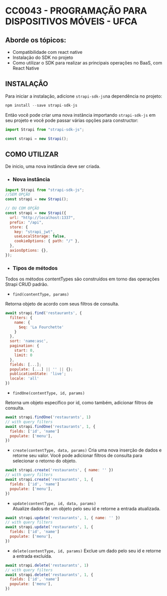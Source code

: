 # CC0043 - PROGRAMAÇÃO PARA DISPOSITIVOS MÓVEIS - UFCA

## Aborde os tópicos:

* Compatibilidade com react native
* Instalação do SDK no projeto
* Como utilizar o SDK para realizar as principais operações no BaaS, com React Native

## INSTALAÇÃO

Para iniciar a instalação, adicione `strapi-sdk-js`na dependência no projeto: 

```js
npm install --save strapi-sdk-js
```

Então você pode criar uma nova instância importando `strapi-sdk-js` em seu projeto e você pode passar várias opções para constructor:

```js
import Strapi from "strapi-sdk-js";

const strapi = new Strapi();
```

## COMO UTILIZAR
De inicio, uma nova instância deve ser criada.

* ### Nova instância

```js
import Strapi from "strapi-sdk-js";
//SEM OPÇÃO
const strapi = new Strapi();

// OU COM OPÇÃO
const strapi = new Strapi({
  url: "http://localhost:1337",
  prefix: "/api",
  store: {
    key: "strapi_jwt",
    useLocalStorage: false,
    cookieOptions: { path: "/" },
  },
  axiosOptions: {},
});
```
* ### Tipos de métodos
Todos os métodos contentTypes são construídos em torno das operações Strapi CRUD padrão.

* `find(contentType, params)` 

Retorna objeto de acordo com seus filtros de consulta.

```js
await strapi.find('restaurants', {
  filters: {
    name: {
      $eq: 'La Fourchette'
    }
  },
  sort: 'name:asc',
  pagination: {
    start: 0,
    limit: 0
  },
  fields: [...];
  populate: [...] || '' || {};
  publicationState: 'live';
  locale: 'all'
})
```

* `findOne(contentType, id, params)`

Retorna um objeto específico por id, como também, adicionar filtros de consulta.

```js
await strapi.findOne('restaurants', 1)
// with query filters
await strapi.findOne('restaurants', 1, {
  fields: ['id', 'name']
  populate: ['menu'],
})
```

* `create(contentType, data, params)`
Cria uma nova inserção de dados e retorne seu valor. Você pode adicionar filtros de consulta para selecionar o retorno do objeto.

```js
await strapi.create('restaurants', { name: '' })
// with query filters
await strapi.create('restaurants', 1, {
  fields: ['id', 'name']
  populate: ['menu'],
})
```
* `update(contentType, id, data, params)`    
Atualize dados de um objeto pelo seu id e retorne a entrada atualizada.

```js
await strapi.update('restaurants', 1, { name: '' })
// with query filters
await strapi.update('restaurants', 1, {
  fields: ['id', 'name']
  populate: ['menu'],
})
```

* `delete(contentType, id, params)` 
Exclue um dado pelo seu id e retorne a entrada excluída.

```js
await strapi.delete('restaurants', 1)
// with query filters
await strapi.delete('restaurants', 1, {
  fields: ['id', 'name']
  populate: ['menu'],
})
```



```js
```


